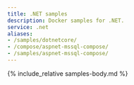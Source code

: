 ```yaml
---
title: .NET samples
description: Docker samples for .NET.
service: .net
aliases:
- /samples/dotnetcore/
- /compose/aspnet-mssql-compose/
- /samples/aspnet-mssql-compose/
---
```


{% include_relative samples-body.md %}